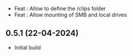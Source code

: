 - Feat : Allow to define the /clips folder
- Feat : Allow mounting of SMB and local drives

## 0.5.1 (22-04-2024)
- Initial build
